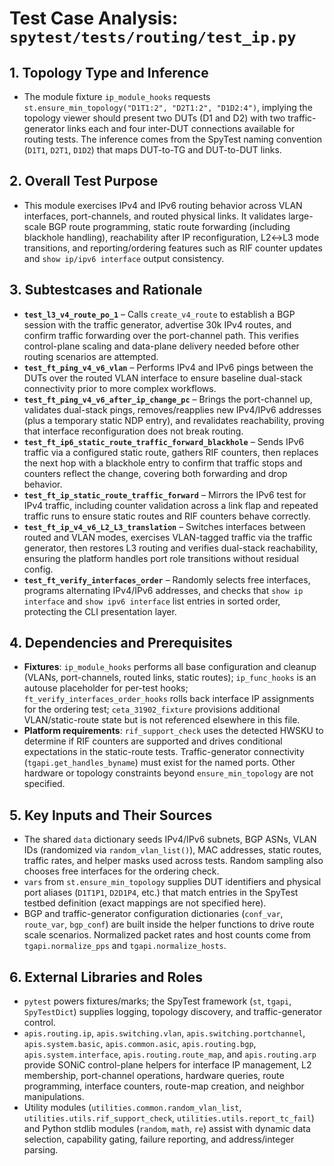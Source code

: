 # Test Case Analysis: `spytest/tests/routing/test_ip.py`

## 1. Topology Type and Inference
- The module fixture `ip_module_hooks` requests `st.ensure_min_topology("D1T1:2", "D2T1:2", "D1D2:4")`, implying the topology viewer should present two DUTs (D1 and D2) with two traffic-generator links each and four inter-DUT connections available for routing tests. The inference comes from the SpyTest naming convention (`D1T1`, `D2T1`, `D1D2`) that maps DUT-to-TG and DUT-to-DUT links.

## 2. Overall Test Purpose
- This module exercises IPv4 and IPv6 routing behavior across VLAN interfaces, port-channels, and routed physical links. It validates large-scale BGP route programming, static route forwarding (including blackhole handling), reachability after IP reconfiguration, L2↔L3 mode transitions, and reporting/ordering features such as RIF counter updates and `show ip/ipv6 interface` output consistency.

## 3. Subtestcases and Rationale
- **`test_l3_v4_route_po_1`** – Calls `create_v4_route` to establish a BGP session with the traffic generator, advertise 30k IPv4 routes, and confirm traffic forwarding over the port-channel path. This verifies control-plane scaling and data-plane delivery needed before other routing scenarios are attempted.
- **`test_ft_ping_v4_v6_vlan`** – Performs IPv4 and IPv6 pings between the DUTs over the routed VLAN interface to ensure baseline dual-stack connectivity prior to more complex workflows.
- **`test_ft_ping_v4_v6_after_ip_change_pc`** – Brings the port-channel up, validates dual-stack pings, removes/reapplies new IPv4/IPv6 addresses (plus a temporary static NDP entry), and revalidates reachability, proving that interface reconfiguration does not break routing.
- **`test_ft_ip6_static_route_traffic_forward_blackhole`** – Sends IPv6 traffic via a configured static route, gathers RIF counters, then replaces the next hop with a blackhole entry to confirm that traffic stops and counters reflect the change, covering both forwarding and drop behavior.
- **`test_ft_ip_static_route_traffic_forward`** – Mirrors the IPv6 test for IPv4 traffic, including counter validation across a link flap and repeated traffic runs to ensure static routes and RIF counters behave correctly.
- **`test_ft_ip_v4_v6_L2_L3_translation`** – Switches interfaces between routed and VLAN modes, exercises VLAN-tagged traffic via the traffic generator, then restores L3 routing and verifies dual-stack reachability, ensuring the platform handles port role transitions without residual config.
- **`test_ft_verify_interfaces_order`** – Randomly selects free interfaces, programs alternating IPv4/IPv6 addresses, and checks that `show ip interface` and `show ipv6 interface` list entries in sorted order, protecting the CLI presentation layer.

## 4. Dependencies and Prerequisites
- **Fixtures**: `ip_module_hooks` performs all base configuration and cleanup (VLANs, port-channels, routed links, static routes); `ip_func_hooks` is an autouse placeholder for per-test hooks; `ft_verify_interfaces_order_hooks` rolls back interface IP assignments for the ordering test; `ceta_31902_fixture` provisions additional VLAN/static-route state but is not referenced elsewhere in this file.
- **Platform requirements**: `rif_support_check` uses the detected HWSKU to determine if RIF counters are supported and drives conditional expectations in the static-route tests. Traffic-generator connectivity (`tgapi.get_handles_byname`) must exist for the named ports. Other hardware or topology constraints beyond `ensure_min_topology` are not specified.

## 5. Key Inputs and Their Sources
- The shared `data` dictionary seeds IPv4/IPv6 subnets, BGP ASNs, VLAN IDs (randomized via `random_vlan_list()`), MAC addresses, static routes, traffic rates, and helper masks used across tests. Random sampling also chooses free interfaces for the ordering check.
- `vars` from `st.ensure_min_topology` supplies DUT identifiers and physical port aliases (`D1T1P1`, `D2D1P4`, etc.) that match entries in the SpyTest testbed definition (exact mappings are not specified here).
- BGP and traffic-generator configuration dictionaries (`conf_var`, `route_var`, `bgp_conf`) are built inside the helper functions to drive route scale scenarios. Normalized packet rates and host counts come from `tgapi.normalize_pps` and `tgapi.normalize_hosts`.

## 6. External Libraries and Roles
- `pytest` powers fixtures/marks; the SpyTest framework (`st`, `tgapi`, `SpyTestDict`) supplies logging, topology discovery, and traffic-generator control.
- `apis.routing.ip`, `apis.switching.vlan`, `apis.switching.portchannel`, `apis.system.basic`, `apis.common.asic`, `apis.routing.bgp`, `apis.system.interface`, `apis.routing.route_map`, and `apis.routing.arp` provide SONiC control-plane helpers for interface IP management, L2 membership, port-channel operations, hardware queries, route programming, interface counters, route-map creation, and neighbor manipulations.
- Utility modules (`utilities.common.random_vlan_list`, `utilities.utils.rif_support_check`, `utilities.utils.report_tc_fail`) and Python stdlib modules (`random`, `math`, `re`) assist with dynamic data selection, capability gating, failure reporting, and address/integer parsing.

